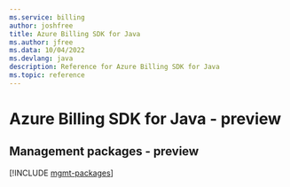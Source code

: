 ```yaml
---
ms.service: billing
author: joshfree
title: Azure Billing SDK for Java
ms.author: jfree
ms.data: 10/04/2022
ms.devlang: java
description: Reference for Azure Billing SDK for Java
ms.topic: reference
---
```

# Azure Billing SDK for Java - preview

## Management packages - preview
[!INCLUDE [mgmt-packages](billing-mgmt-index.md)]